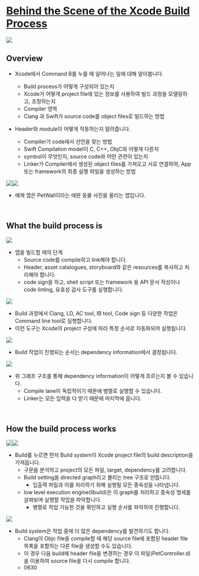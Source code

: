# [Behind the Scene of the Xcode Build Process](https://developer.apple.com/videos/play/wwdc2018/415/?time=400)

<img src="./imageFiles/001.jpg">

## Overview

- Xcode에서 Command B를 누를 때 일어나는 일에 대해 알아봅니다.
  - Build process가 어떻게 구성되어 있는지
  - Xcode가 어떻게 project file에 있는 정보를 사용하여 빌드 과정을 모델링하고, 조정하는지
  - Compiler 영역
  - Clang 과 Swift가 source code를 object files로 빌드하는 방법

- Header와 module이 어떻게 작동하는지 알려줍니다.
  - Compiler가 code에서 선언을 찾는 방법
  - Swift Compilation model이 C, C++, ObjC와 어떻게 다른지
  - symbol이 무엇인지, source code와 어떤 관련이 있는지
  - Linker가 Compiler에서 생성된 object files를 가져오고 서로 연결하여, App 또는 framework의 최종 실행 파일을 생성하는 방법  

<img src="./imageFiles/002.jpg"><img src="./imageFiles/003.jpg">

- 예제 앱은 PetWall이라는 애완 동물 사진을 올리는 앱입니다.
  
<br>

## What the build process is 

<img src="./imageFiles/004.jpg">

- 앱을 빌드할 때의 단계
  - Source code를 compile하고 link해야 합니다.
  - Header, asset catalogues, storyboard와 같은 resources를 복사하고 처리해야 합니다.
  - code sign을 하고, shell script 또는 framework 용 API 문서 작성이나 code linting, 유효성 검사 도구를 실행합니다.

<img src="./imageFiles/005.jpg">

- Build 과정에서 Clang, LD, AC tool, IB tool, Code sign 등 다양한 작업은 Command line tool로 실행합니다.
- 이런 도구는 Xcode의 project 구성에 따라 특정 순서로 자동화되어 실행됩니다.

<img src="./imageFiles/006.jpg">

- Build 작업이 진행되는 순서는 dependency information에서 결정됩니다.

<img src="./imageFiles/007.jpg">

- 위 그래프 구조를 통해 dependency information이 어떻게 흐르는지 볼 수 있습니다.
  - Compile lane이 독립적이기 때문에 병렬로 실행할 수 있습니다.
  - Linker는 모든 입력을 다 받기 때문에 마지막에 옵니다.

<br>
  
## How the build process works

<img src="./imageFiles/008.jpg"><img src="./imageFiles/009.jpg"> 

- Build를 누르면 먼저 Build system이 Xcode project file의 build description을 가져옵니다.
  - 구문을 분석하고 project의 모든 파일, target, dependency를 고려합니다.
  - Build setting을 directed graph라고 불리는 tree 구조로 만듭니다.
    - 입출력 파일과 이를 처리하기 위해 실행될 모든 종속성을 나타냅니다.
  - low level execution engine(llbuild)은 이 graph를 처리하고 종속성 명세를 살펴보며 실행할 작업을 파악합니다.
    - 병렬로 작업 가능한 것을 확인하고 실행 순서를 파악하여 진행합니다.

<img src="./imageFiles/010.jpg">

- Build system은 작업 중에 더 많은 dependency를 발견하기도 합니다.
  - Clang이 Objc file을 compile할 때 해당 source file에 포함된 header file 목록을 포함하는 다른 file을 생성할 수도 있습니다.
  - 이 경우 다음 build에 header file을 변경하는 경우 이 파일(PetController.d)을 이용하여 source file을 다시 compile 합니다.
  - 0630




